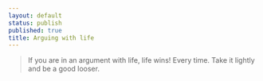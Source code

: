 ```yaml
---
layout: default
status: publish
published: true
title: Arguing with life
---
```


> If you are in an argument with life, life wins! Every time. Take it lightly and be a good looser.